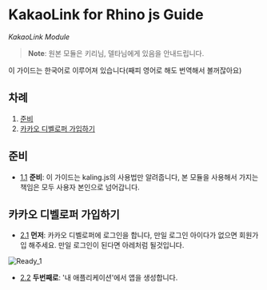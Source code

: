 # KakaoLink for Rhino js Guide

*KakaoLink Module*

> **Note**: 원본 모듈은 키리님, 델타님에게 있음을 안내드립니다.

이 가이드는 한국어로 이루어져 있습니다(째피 영어로 해도 번역해서 볼꺼잖아요)

## 차례

  1. [준비](#준비)
  1. [카카오 디벨로퍼 가입하기](#카카오-디벨로퍼-가입하기)

## 준비
  <a name="ready-read"></a><a name="1.1"></a>
  - [1.1](#ready-read) **준비**: 이 가이드는 kaling.js의 사용법만 알려줍니다, 본 모듈을 사용해서 가지는 책임은 모두 사용자 본인으로 넘어갑니다.

## 카카오 디벨로퍼 가입하기
  <a name="make-kakaodeveloper-id-first"></a><a name="2.1"></a>
  - [2.1](#make-kakaodeveloper-id-first) **먼저**: 카카오 디벨로퍼에 로그인을 합니다, 만일 로그인 아이다가 없으면 회원가입 해주세요. 만일 로그인이 된다면 아레처럼 될것입니다.

  ![Ready_1](https://user-images.githubusercontent.com/65700898/108810127-c358ae80-75ed-11eb-9939-bbd5eeb9db02.png)

  <a name="make-kakaodeveloper-id-two"></a><a name="2.2"></a>
  - [2.2](#make-kakaodeveloper-id-two) **두번째로**: '내 애플리케이션'에서 앱을 생성합니다.
